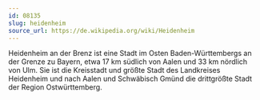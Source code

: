 ```yaml
---
id: 08135
slug: heidenheim
source_url: https://de.wikipedia.org/wiki/Heidenheim
---
```


Heidenheim an der Brenz ist eine Stadt im Osten Baden-Württembergs an der Grenze zu Bayern, etwa 17 km südlich von Aalen und 33 km nördlich von Ulm. Sie ist die Kreisstadt und größte Stadt des Landkreises Heidenheim und nach Aalen und Schwäbisch Gmünd die drittgrößte Stadt der Region Ostwürttemberg.

